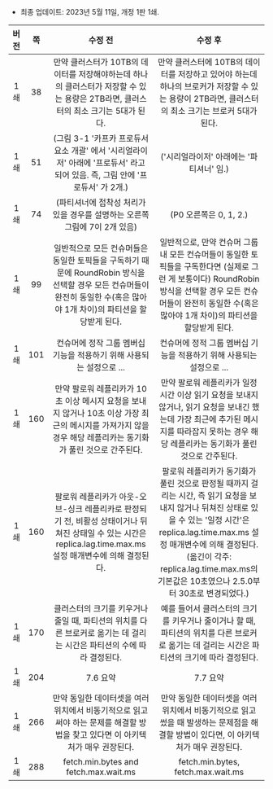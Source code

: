 - 최종 업데이트: 2023년 5월 11일, 개정 1판 1쇄.

|버전 |쪽  |수정 전                                                                   |수정 후                                                                       |
|:-:|:-:|:---------------------------------------------------------------------:|:-------------------------------------------------------------------------:|
|1쇄|38|만약 클러스터가 10TB의 데이터를 저장해야하는데 하나의 클러스터가 저장할 수 있는 용량은 2TB라면, 클러스터의 최소 크기는 5대가 된다.|만약 클러스터에 10TB의 데이터를 저장하고 있어야 하는데 하나의 브로커가 저장할 수 있는 용량이 2TB라면, 클러스터의 최소 크기는 브로커 5대가 된다.|
|1쇄|51|(그림 3-1 '카프카 프로듀서 요소 개괄' 에서 '시리얼라이저' 아래에 '프로듀서' 라고 되어 있음. 즉, 그림 안에 '프로듀서' 가 2개.)|('시리얼라이저' 아래에는 '파티셔너' 임.)|
|1쇄|74|(파티셔너에 접착성 처리가 있을 경우를 설명하는 오른쪽 그림에 7이 2개 있음)|(P0 오른쪽은 0, 1, 2.)|
|1쇄|99|일반적으로 모든 컨슈머들은 동일한 토픽들을 구독하기 때문에 RoundRobin 방식을 선택할 경우 모든 컨슈머들이 완전히 동일한 수(혹은 많아야 1개 차이)의 파티션을 할당받게 된다.|일반적으로, 만약 컨슈머 그룹 내 모든 컨슈머들이 동일한 토픽들을 구독한다면 (실제로 그런 게 보통이다) RoundRobin 방식을 선택할 경우 모든 컨슈머들이 완전히 동일한 수(혹은 많아야 1개 차이)의 파티션을 할당받게 된다.|
|1쇄|101|컨슈머에 정작 그룹 멤버십 기능을 적용하기 위해 사용되는 설정으로 ...|컨슈머에 정적 그룹 멤버십 기능을 적용하기 위해 사용되는 설정으로 ...|
|1쇄|160|만약 팔로워 레플리카가 10초 이상 메시지 요청을 보내지 않거나 10초 이상 가장 최근의 메시지를 가져가지 않을 경우 해당 레플리카는 동기화가 풀린 것으로 간주된다.|만약 팔로워 레플리카가 일정 시간 이상 읽기 요청을 보내지 않거나, 읽기 요청을 보내긴 했는데 가장 최근에 추가된 메시지를 따라잡지 못하는 경우 해당 레플리카는 동기화가 풀린 것으로 간주된다.|
|1쇄|160|팔로워 레플리카가 아웃-오브-싱크 레플리카로 판정되기 전, 비활성 상태이거나 뒤쳐진 상태일 수 있는 시간은 replica.lag.time.max.ms 설정 매개변수에 의해 결정된다.|팔로워 레플리카가 동기화가 풀린 것으로 판정될 때까지 걸리는 시간, 즉 읽기 요청을 보내지 않거나 뒤쳐진 상태로 있을 수 있는 '일정 시간'은 replica.lag.time.max.ms 설정 매개변수에 의해 결정된다. (옮긴이 각주: replica.lag.time.max.ms의 기본값은 10초였으나 2.5.0부터 30초로 변경되었다.)|
|1쇄|170|클러스터의 크기를 키우거나 줄일 때, 파티션의 위치를 다른 브로커로 옮기는 데 걸리는 시간은 파티션의 수에 따라 결정된다.|예를 들어서 클러스터의 크기를 키우거나 줄이거나 할 때, 파티션의 위치를 다른 브로커로 옮기는 데 걸리는 시간은 파티션의 크기에 따라 결정된다.|
|1쇄|204|7.6 요약|7.7 요약|
|1쇄 |266|만약 동일한 데이터셋을 여러 위치에서 비동기적으로 읽고써야 하는 문제를 해결할 방법을 찾고 있다면 이 아키텍처가 매우 권장된다.|만약 동일한 데이터셋을 여러 위치에서 비동기적으로 읽고 썼을 때 발생하는 문제점을 해결할 방법이 있다면, 이 아키텍처가 매우 권장된다.|
|1쇄 |288|fetch.min.bytes and fetch.max.wait.ms|fetch.min.bytes, fetch.max.wait.ms|

